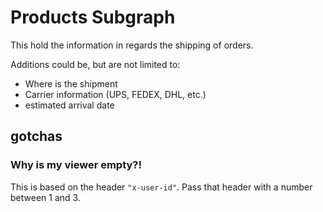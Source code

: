 # Products Subgraph

This hold the information in regards the shipping of orders.

Additions could be, but are not limited to:

- Where is the shipment 
- Carrier information (UPS, FEDEX, DHL, etc.)
- estimated arrival date

## gotchas

### Why is my viewer empty?!

This is based on the header `"x-user-id"`. Pass that header with a number between 1 and 3.

